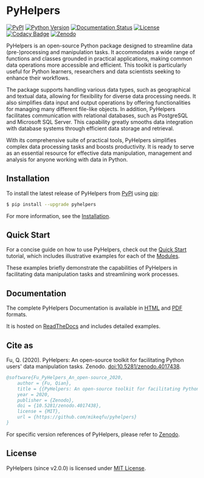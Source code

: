 # PyHelpers

[![PyPI](https://img.shields.io/pypi/v/pyhelpers)](https://pypi.org/project/pyhelpers/)
[![Python Version](https://img.shields.io/pypi/pyversions/pyhelpers)](https://docs.python.org/3/) 
[![Documentation Status](https://readthedocs.org/projects/pyhelpers/badge/?version=latest)](https://pyhelpers.readthedocs.io/en/latest/?badge=latest)
[![License](https://img.shields.io/pypi/l/pyhelpers)](https://github.com/mikeqfu/pyhelpers/blob/master/LICENSE)
[![Codacy Badge](https://app.codacy.com/project/badge/Grade/c3ed8571c494450da12cb0c4d3c8c7e9)](https://app.codacy.com/gh/mikeqfu/pyhelpers/dashboard?utm_source=gh&utm_medium=referral&utm_content=&utm_campaign=Badge_grade)
[![Zenodo](https://zenodo.org/badge/173177909.svg)](https://zenodo.org/badge/latestdoi/173177909)

PyHelpers is an open-source Python package designed to streamline data (pre-)processing and manipulation tasks. It accommodates a wide range of functions and classes grounded in practical applications, making common data operations more accessible and efficient. This toolkit is particularly useful for Python learners, researchers and data scientists seeking to enhance their workflows.

The package supports handling various data types, such as geographical and textual data, allowing for flexibility for diverse data processing needs. It also simplifies data input and output operations by offering functionalities for managing many different file-like objects. In addition, PyHelpers facilitates communication with relational databases, such as PostgreSQL and Microsoft SQL Server. This capability greatly smooths data integration with database systems through efficient data storage and retrieval.

With its comprehensive suite of practical tools, PyHelpers simplifies complex data processing tasks and boosts productivity. It is ready to serve as an essential resource for effective data manipulation, management and analysis for anyone working with data in Python.

## Installation

To install the latest release of PyHelpers from [PyPI](https://pypi.org/project/pyhelpers/) using [pip](https://pip.pypa.io/en/stable/cli/pip/):

```bash
$ pip install --upgrade pyhelpers
```

For more information, see the [Installation](https://pyhelpers.readthedocs.io/en/latest/installation.html). 

## Quick Start

For a concise guide on how to use PyHelpers, check out the [Quick Start](https://pyhelpers.readthedocs.io/en/latest/quick-start.html) tutorial, which includes illustrative examples for each of the [Modules](https://pyhelpers.readthedocs.io/en/latest/modules.html). 

These examples briefly demonstrate the capabilities of PyHelpers in facilitating data manipulation tasks and streamlining work processes.

## Documentation

The complete PyHelpers Documentation is available in [HTML](https://pyhelpers.readthedocs.io/en/latest/) and [PDF](https://pyhelpers.readthedocs.io/_/downloads/en/latest/pdf/) formats. 

It is hosted on [ReadTheDocs](https://readthedocs.org/projects/pyhelpers/) and includes detailed examples.

## Cite as

Fu, Q. (2020). PyHelpers: An open-source toolkit for facilitating Python users' data manipulation tasks. Zenodo. [doi:10.5281/zenodo.4017438](https://doi.org/10.5281/zenodo.4017438).

```bibtex
@software{Fu_PyHelpers_An_open-source_2020, 
    author = {Fu, Qian},
    title = {{PyHelpers: An open-source toolkit for facilitating Python users' data manipulation tasks}},
    year = 2020,
    publisher = {Zenodo},
    doi = {10.5281/zenodo.4017438},
    license = {MIT},
    url = {https://github.com/mikeqfu/pyhelpers}
}
```

For specific version references of PyHelpers, please refer to [Zenodo](https://zenodo.org/search?q=conceptrecid%3A%224017438%22&f=allversions%3Atrue&l=list&p=1&s=10&sort=version).

## License

PyHelpers (since v2.0.0) is licensed under [MIT License](https://github.com/mikeqfu/pyhelpers/blob/master/LICENSE).
